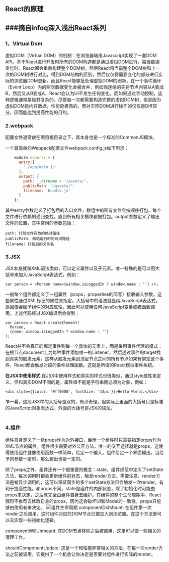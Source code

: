 ## React的原理

###摘自infoq深入浅出React系列
--------

###  1、Virtual Dom
虚拟DOM（Virtual DOM）的机制：在浏览器端用Javascript实现了一套DOM API。基于React进行开发时所有的DOM构造都是通过虚拟DOM进行，每当数据变化时，React都会重新构建整个DOM树，然后React将当前整个DOM树和上一次的DOM树进行对比，得到DOM结构的区别，然后仅仅将需要变化的部分进行实际的浏览器DOM更新。而且React能够批处理虚拟DOM的刷新，在一个事件循环（Event Loop）内的两次数据变化会被合并，例如你连续的先将节点内容从A变成B，然后又从B变成A，React会认为UI不发生任何变化，而如果通过手动控制，这种逻辑通常是极其复杂的。尽管每一次都需要构造完整的虚拟DOM树，但是因为虚拟DOM是内存数据，性能是极高的，而对实际DOM进行操作的仅仅是Diff部分，因而能达到提高性能的目的。


### 2.webpack
配置文件通常放在项目根目录之下，其本身也是一个标准的CommonJS模块。  

一个最简单的Webpack配置文件webpack.config.js如下所示：
```javascript
    module.exports = {
      entry:[
        './app/main.js'
      ],
      output: {
        path: __dirname + '/assets/',
        publicPath: "/assets/",
        filename: 'bundle.js'
      }
    };
```
其中entry参数定义了打包后的入口文件，数组中的所有文件会按顺序打包。每个文件进行依赖的递归查找，直到所有相关模块都被打包。output参数定义了输出文件的位置，其中常用的参数包括：

    path: 打包文件存放的绝对路径
    publicPath: 网站运行时的访问路径
    filename: 打包后的文件名


###  3.JSX
JSX本身就和XML语法类似，可以定义属性以及子元素。唯一特殊的是可以用大括号来加入JavaScript表达式，例如：
```
var person = <Person name={window.isLoggedIn ? window.name : ''} />;
```
一般每个组件都定义了一组属性（props，properties的简写）接收输入参数，这些属性通过XML标记的属性来指定。大括号中的语法就是纯JavaScript表达式，返回值会赋予组件的对应属性，因此可以使用任何JavaScript变量或者函数调用。上述代码经过JSX编译后会得到：
```
var person = React.createElement(
  Person,
  {name: window.isLoggedIn ? window.name : ''}
);
```
React并不会真正的绑定事件到每一个具体的元素上，而是采用事件代理的模式：在根节点document上为每种事件添加唯一的Listener，然后通过事件的target找到真实的触发元素。这样从触发元素到顶层节点之间的所有节点如果有绑定这个事件，React都会触发对应的事件处理函数。这就是所谓的React模拟事件系统。


**在JSX中使用样式**
在JSX中使用样式和真实的样式也很类似，通过style属性来定义，但和真实DOM不同的是，属性值不能是字符串而必须为对象，例如：
```
<div style={{color: '#ff0000', fontSize: '14px'}}>Hello World.</div>
```
乍一看，这段JSX中的大括号是双的，有点奇怪，但实际上里面的大括号只是标准的JavaScript对象表达式，外面的大括号是JSX的语法。
<br />
<br />
### 4.组件
组件自身定义了一组props作为对外接口，展示一个组件时只需要指定props作为XML节点的属性。组件很少需要对外公开方法，唯一的交互途径就是props。这使得使用组件就像使用函数一样简单，给定一个输入，组件给定一个界面输出。当给予的参数一定时，那么输出也是一定的。

除了props之外，组件还有一个很重要的概念：state。组件规范中定义了setState方法，每次调用时都会更新组件的状态，触发render方法。需要注意，render方法是被异步调用的，这可以保证同步的多个setState方法只会触发一次render，有利于提高性能。和props不同，state是组件的内部状态，除了初始化时可能由props来决定，之后就完全由组件自身去维护。在组件的整个生命周期中，React强烈不推荐去修改自身的props，因为这会破坏UI和Model的一致性，props只能够由使用者来决定。
![组件生命周期][1]
componentDidMount: 在组件第一次render之后调用，这时组件对应的DOM节点已被加入到浏览器。在这个方法里可以去实现一些初始化逻辑。

componentWillUnmount: 在DOM节点移除之后被调用，这里可以做一些相关的清理工作。

shouldComponentUpdate: 这是一个和性能非常相关的方法，在每一次render方法之前被调用。它提供了一个机会让你决定是否要对组件进行实际的render。



  [1]: http://cdn3.infoqstatic.com/statics_s2_20160322-0135u2/resource/articles/react-jsx-and-component/zh/resources/0702001.png
